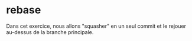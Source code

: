 # rebase

Dans cet exercice, nous allons "squasher" en un seul commit et le rejouer au-dessus de la branche principale.
